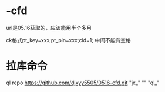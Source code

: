 # -cfd
url是05.16获取的，应该能用半个多月

ck格式pt_key=xxx;pt_pin=xxx;cid=1;  中间不能有空格


# 拉库命令
ql repo https://github.com/djxyy5505/0516-cfd.git "jx_" "" "ql_"
